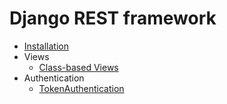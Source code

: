 # Django REST framework

- [Installation](installation.md)
- Views
  - [Class-based Views](views/views.md)
- Authentication
  - [TokenAuthentication](authentication/token_authentication.md)
